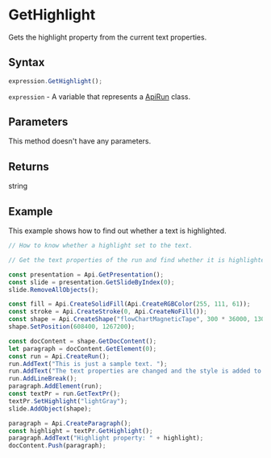 # GetHighlight

Gets the highlight property from the current text properties.

## Syntax

```javascript
expression.GetHighlight();
```

`expression` - A variable that represents a [ApiRun](../ApiRun.md) class.

## Parameters

This method doesn't have any parameters.

## Returns

string

## Example

This example shows how to find out whether a text is highlighted.

```javascript editor-pptx
// How to know whether a highlight set to the text.

// Get the text properties of the run and find whether it is highlighted or not.

const presentation = Api.GetPresentation();
const slide = presentation.GetSlideByIndex(0);
slide.RemoveAllObjects();

const fill = Api.CreateSolidFill(Api.CreateRGBColor(255, 111, 61));
const stroke = Api.CreateStroke(0, Api.CreateNoFill());
const shape = Api.CreateShape("flowChartMagneticTape", 300 * 36000, 130 * 36000, fill, stroke);
shape.SetPosition(608400, 1267200);

const docContent = shape.GetDocContent();
let paragraph = docContent.GetElement(0);
const run = Api.CreateRun();
run.AddText("This is just a sample text. ");
run.AddText("The text properties are changed and the style is added to the paragraph. ");
run.AddLineBreak();
paragraph.AddElement(run);
const textPr = run.GetTextPr();
textPr.SetHighlight("lightGray");
slide.AddObject(shape);

paragraph = Api.CreateParagraph();
const highlight = textPr.GetHighlight();
paragraph.AddText("Highlight property: " + highlight);
docContent.Push(paragraph);

```
